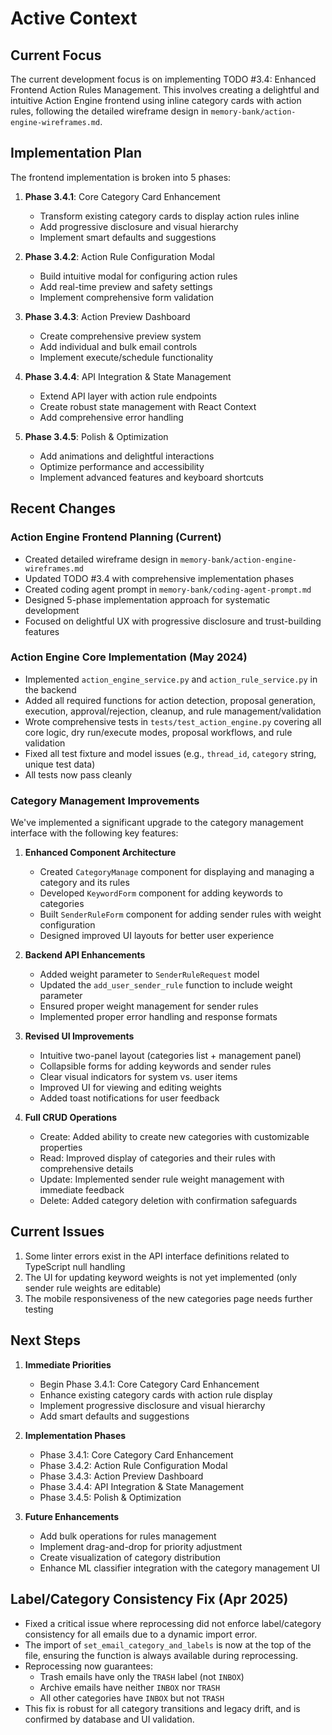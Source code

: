 # Active Context

## Current Focus

The current development focus is on implementing TODO #3.4: Enhanced Frontend Action Rules Management. This involves creating a delightful and intuitive Action Engine frontend using inline category cards with action rules, following the detailed wireframe design in `memory-bank/action-engine-wireframes.md`.

## Implementation Plan

The frontend implementation is broken into 5 phases:

1. **Phase 3.4.1**: Core Category Card Enhancement
   - Transform existing category cards to display action rules inline
   - Add progressive disclosure and visual hierarchy
   - Implement smart defaults and suggestions

2. **Phase 3.4.2**: Action Rule Configuration Modal
   - Build intuitive modal for configuring action rules
   - Add real-time preview and safety settings
   - Implement comprehensive form validation

3. **Phase 3.4.3**: Action Preview Dashboard
   - Create comprehensive preview system
   - Add individual and bulk email controls
   - Implement execute/schedule functionality

4. **Phase 3.4.4**: API Integration & State Management
   - Extend API layer with action rule endpoints
   - Create robust state management with React Context
   - Add comprehensive error handling

5. **Phase 3.4.5**: Polish & Optimization
   - Add animations and delightful interactions
   - Optimize performance and accessibility
   - Implement advanced features and keyboard shortcuts

## Recent Changes

### Action Engine Frontend Planning (Current)

- Created detailed wireframe design in `memory-bank/action-engine-wireframes.md`
- Updated TODO #3.4 with comprehensive implementation phases
- Created coding agent prompt in `memory-bank/coding-agent-prompt.md`
- Designed 5-phase implementation approach for systematic development
- Focused on delightful UX with progressive disclosure and trust-building features

### Action Engine Core Implementation (May 2024)

- Implemented `action_engine_service.py` and `action_rule_service.py` in the backend
- Added all required functions for action detection, proposal generation, execution, approval/rejection, cleanup, and rule management/validation
- Wrote comprehensive tests in `tests/test_action_engine.py` covering all core logic, dry run/execute modes, proposal workflows, and rule validation
- Fixed all test fixture and model issues (e.g., `thread_id`, `category` string, unique test data)
- All tests now pass cleanly

### Category Management Improvements

We've implemented a significant upgrade to the category management interface with the following key features:

1. **Enhanced Component Architecture**
   - Created `CategoryManage` component for displaying and managing a category and its rules
   - Developed `KeywordForm` component for adding keywords to categories
   - Built `SenderRuleForm` component for adding sender rules with weight configuration
   - Designed improved UI layouts for better user experience

2. **Backend API Enhancements**
   - Added weight parameter to `SenderRuleRequest` model
   - Updated the `add_user_sender_rule` function to include weight parameter
   - Ensured proper weight management for sender rules
   - Implemented proper error handling and response formats

3. **Revised UI Improvements**
   - Intuitive two-panel layout (categories list + management panel)
   - Collapsible forms for adding keywords and sender rules
   - Clear visual indicators for system vs. user items
   - Improved UI for viewing and editing weights
   - Added toast notifications for user feedback

4. **Full CRUD Operations**
   - Create: Added ability to create new categories with customizable properties
   - Read: Improved display of categories and their rules with comprehensive details
   - Update: Implemented sender rule weight management with immediate feedback
   - Delete: Added category deletion with confirmation safeguards

## Current Issues

1. Some linter errors exist in the API interface definitions related to TypeScript null handling
2. The UI for updating keyword weights is not yet implemented (only sender rule weights are editable)
3. The mobile responsiveness of the new categories page needs further testing

## Next Steps

1. **Immediate Priorities**
   - Begin Phase 3.4.1: Core Category Card Enhancement
   - Enhance existing category cards with action rule display
   - Implement progressive disclosure and visual hierarchy
   - Add smart defaults and suggestions

2. **Implementation Phases**
   - Phase 3.4.1: Core Category Card Enhancement
   - Phase 3.4.2: Action Rule Configuration Modal
   - Phase 3.4.3: Action Preview Dashboard
   - Phase 3.4.4: API Integration & State Management
   - Phase 3.4.5: Polish & Optimization

3. **Future Enhancements**
   - Add bulk operations for rules management
   - Implement drag-and-drop for priority adjustment
   - Create visualization of category distribution
   - Enhance ML classifier integration with the category management UI 

## Label/Category Consistency Fix (Apr 2025)

- Fixed a critical issue where reprocessing did not enforce label/category consistency for all emails due to a dynamic import error.
- The import of `set_email_category_and_labels` is now at the top of the file, ensuring the function is always available during reprocessing.
- Reprocessing now guarantees:
  - Trash emails have only the `TRASH` label (not `INBOX`)
  - Archive emails have neither `INBOX` nor `TRASH`
  - All other categories have `INBOX` but not `TRASH`
- This fix is robust for all category transitions and legacy drift, and is confirmed by database and UI validation. 